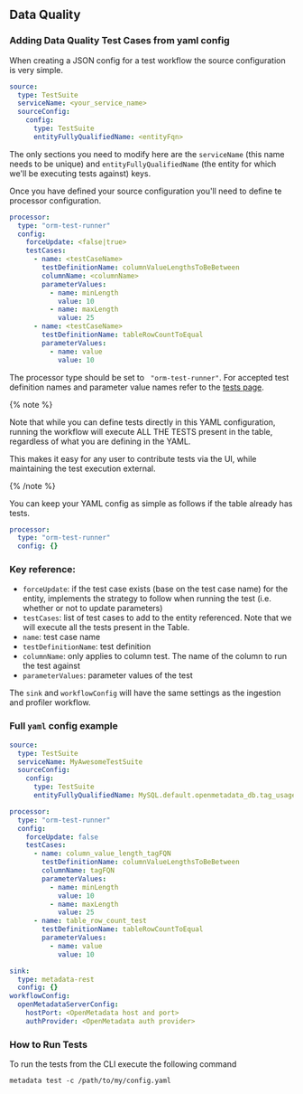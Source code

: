 ## Data Quality

### Adding Data Quality Test Cases from yaml config

When creating a JSON config for a test workflow the source configuration is very simple.
```yaml
source:
  type: TestSuite
  serviceName: <your_service_name>
  sourceConfig:
    config:
      type: TestSuite
      entityFullyQualifiedName: <entityFqn>
```
The only sections you need to modify here are the `serviceName` (this name needs to be unique) and `entityFullyQualifiedName` (the entity for which we'll be executing tests against) keys.

Once you have defined your source configuration you'll need to define te processor configuration. 

```yaml
processor:
  type: "orm-test-runner"
  config:
    forceUpdate: <false|true>
    testCases:
      - name: <testCaseName>
        testDefinitionName: columnValueLengthsToBeBetween
        columnName: <columnName>
        parameterValues:
          - name: minLength
            value: 10
          - name: maxLength
            value: 25
      - name: <testCaseName>
        testDefinitionName: tableRowCountToEqual
        parameterValues:
          - name: value
            value: 10
```

The processor type should be set to ` "orm-test-runner"`. For accepted test definition names and parameter value names refer to the [tests page](/how-to-guides/data-quality-observability/quality/tests-yaml).

{% note %}

Note that while you can define tests directly in this YAML configuration, running the
workflow will execute ALL THE TESTS present in the table, regardless of what you are defining in the YAML.

This makes it easy for any user to contribute tests via the UI, while maintaining the test execution external.

{% /note %}

You can keep your YAML config as simple as follows if the table already has tests.

```yaml
processor:
  type: "orm-test-runner"
  config: {}
```

### Key reference:

- `forceUpdate`: if the test case exists (base on the test case name) for the entity, implements the strategy to follow when running the test (i.e. whether or not to update parameters)
- `testCases`: list of test cases to add to the entity referenced. Note that we will execute all the tests present in the Table.
- `name`: test case name
- `testDefinitionName`: test definition
- `columnName`: only applies to column test. The name of the column to run the test against
- `parameterValues`: parameter values of the test


The `sink` and `workflowConfig` will have the same settings as the ingestion and profiler workflow.

### Full  `yaml` config example

```yaml
source:
  type: TestSuite
  serviceName: MyAwesomeTestSuite
  sourceConfig:
    config:
      type: TestSuite
      entityFullyQualifiedName: MySQL.default.openmetadata_db.tag_usage

processor:
  type: "orm-test-runner"
  config:
    forceUpdate: false
    testCases:
      - name: column_value_length_tagFQN
        testDefinitionName: columnValueLengthsToBeBetween
        columnName: tagFQN
        parameterValues:
          - name: minLength
            value: 10
          - name: maxLength
            value: 25
      - name: table_row_count_test
        testDefinitionName: tableRowCountToEqual
        parameterValues:
          - name: value
            value: 10

sink:
  type: metadata-rest
  config: {}
workflowConfig:
  openMetadataServerConfig:
    hostPort: <OpenMetadata host and port>
    authProvider: <OpenMetadata auth provider>
```

### How to Run Tests

To run the tests from the CLI execute the following command
```
metadata test -c /path/to/my/config.yaml
```
